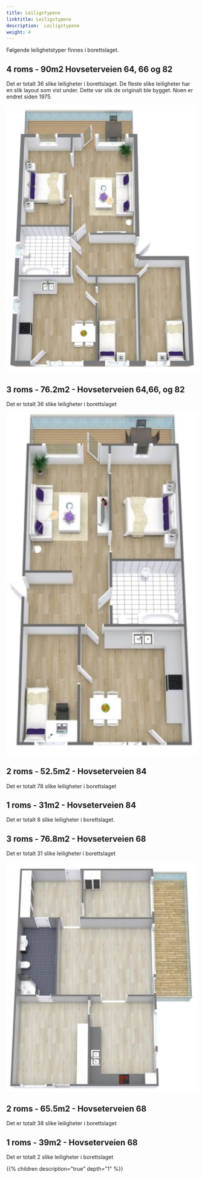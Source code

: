 ```yaml
---
title: Leiligstypene
linktitle: Leiligstypene
description:  Leiligstypene
weight: 4
---
```


Følgende leilighetstyper finnes i borettslaget.

## 4 roms - 90m2 Hovseterveien 64, 66 og 82

Det er totalt 36 slike leiligheter i borettslaget. De fleste slike leiligheter har en slik layout som vist under. Dette var slik de originalt ble bygget. Noen er endret siden 1975.

![Apartment](Leilighet_90_a.jpg "90m2 standardlayout")

## 3 roms - 76.2m2  - Hovseterveien 64,66, og 82

Det er totalt 36 slike leiligheter i borettslaget

![Apartment](Leilighet_77_66a.jpg "77m2 lavblokk standardlayout")

## 2 roms - 52.5m2 - Hovseterveien 84

Det er totalt 78 slike leiligheter i borettslaget

## 1 roms - 31m2 - Hovseterveien 84

Det er totalt 8 slike leiligheter i borettslaget.

## 3 roms - 76.8m2 - Hovseterveien 68

Det er totalt 31 slike leiligheter i borettslaget

![Apartment](Leilighet_77_68a.jpg "77m2 høyblokk standardlayout")

## 2 roms - 65.5m2 - Hovseterveien 68

Det er totalt 38 slike leiligheter i borettslaget

## 1 roms - 39m2 - Hovseterveien 68

Det er totalt 2 slike leiligheter i borettslaget

{{% children description="true" depth="1" %}}
